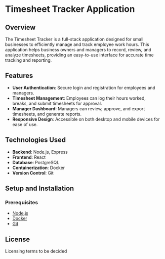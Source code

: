 # Timesheet Tracker Application

## Overview

The Timesheet Tracker is a full-stack application designed for small businesses to efficiently manage and track employee work hours. This application helps business owners and managers to record, review, and analyze timesheets, providing an easy-to-use interface for accurate time tracking and reporting.

## Features

- **User Authentication**: Secure login and registration for employees and managers.
- **Timesheet Management**: Employees can log their hours worked, breaks, and submit timesheets for approval.
- **Manager Dashboard**: Managers can review, approve, and export timesheets, and generate reports.
- **Responsive Design**: Accessible on both desktop and mobile devices for ease of use.

## Technologies Used

- **Backend**: Node.js, Express
- **Frontend**: React
- **Database**: PostgreSQL
- **Containerization**: Docker
- **Version Control**: Git

## Setup and Installation

### Prerequisites

- [Node.js](https://nodejs.org/)
- [Docker](https://www.docker.com/)
- [Git](https://git-scm.com/)

## License

Licensing terms to be decided